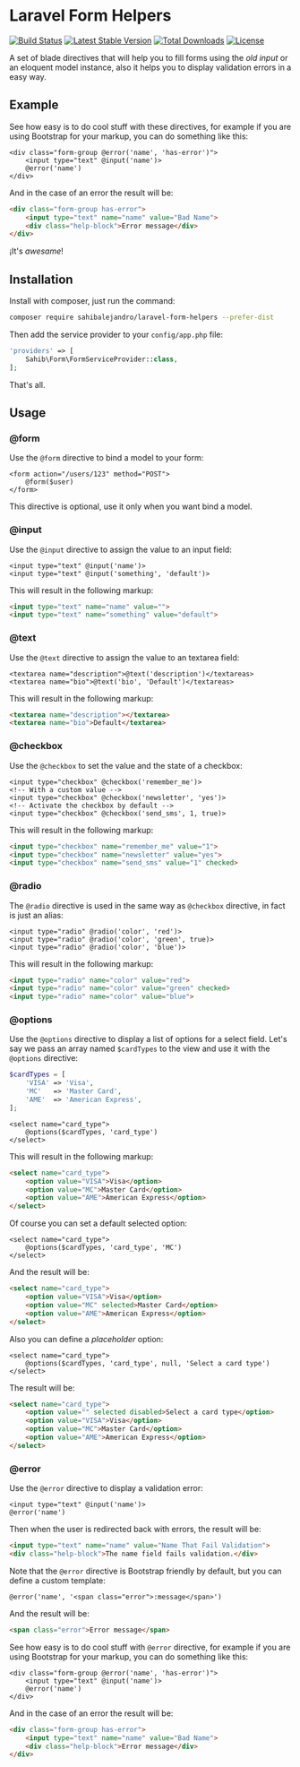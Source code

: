 # Laravel Form Helpers
[![Build Status](https://travis-ci.org/sahibalejandro/laravel-form-helpers.svg?branch=master)](https://travis-ci.org/sahibalejandro/laravel-form-helpers)
[![Latest Stable Version](https://poser.pugx.org/sahibalejandro/laravel-form-helpers/v/stable)](https://packagist.org/packages/sahibalejandro/laravel-form-helpers)
[![Total Downloads](https://poser.pugx.org/sahibalejandro/laravel-form-helpers/downloads)](https://packagist.org/packages/sahibalejandro/laravel-form-helpers)
[![License](https://poser.pugx.org/sahibalejandro/laravel-form-helpers/license)](https://packagist.org/packages/sahibalejandro/laravel-form-helpers)

A set of blade directives that will help you to fill forms using
the _old input_ or an eloquent model instance, also it helps you to
display validation errors in a easy way.

## Example
See how easy is to do cool stuff with these directives, for example
if you are using Bootstrap for your markup, you can do something like this:

```blade
<div class="form-group @error('name', 'has-error')">
    <input type="text" @input('name')>
    @error('name')
</div>
```

And in the case of an error the result will be:

```html
<div class="form-group has-error">
    <input type="text" name="name" value="Bad Name">
    <div class="help-block">Error message</div>
</div>
```

¡It's _awesame_!

Installation
------------

Install with composer, just run the command:

```sh
composer require sahibalejandro/laravel-form-helpers --prefer-dist
```

Then add the service provider to your `config/app.php` file:

```php
'providers' => [
    Sahib\Form\FormServiceProvider::class,
];
```

That's all.

Usage
-----

### @form

Use the `@form` directive to bind a model to your form:

```blade
<form action="/users/123" method="POST">
    @form($user)
</form>
```
    
This directive is optional, use it only when you want bind a model.
    
### @input

Use the `@input` directive to assign the value to an input field:

```blade
<input type="text" @input('name')>
<input type="text" @input('something', 'default')>
```

This will result in the following markup:

```html
<input type="text" name="name" value="">
<input type="text" name="something" value="default"> 
```
    
### @text

Use the `@text` directive to assign the value to an textarea field:

```blade
<textarea name="description">@text('description')</textareas>
<textarea name="bio">@text('bio', 'Default')</textareas>
```

This will result in the following markup:

```html
<textarea name="description"></textarea>
<textarea name="bio">Default</textarea>
```

### @checkbox

Use the `@checkbox` to set the value and the state of a checkbox:

```blade
<input type="checkbox" @checkbox('remember_me')>
<!-- With a custom value -->
<input type="checkbox" @checkbox('newsletter', 'yes')>
<!-- Activate the checkbox by default -->
<input type="checkbox" @checkbox('send_sms', 1, true)>
```

This will result in the following markup:

```html
<input type="checkbox" name="remember_me" value="1">
<input type="checkbox" name="newsletter" value="yes">
<input type="checkbox" name="send_sms" value="1" checked>
```

### @radio

The `@radio` directive is used in the same way as `@checkbox` directive, in fact
is just an alias:

```blade
<input type="radio" @radio('color', 'red')>
<input type="radio" @radio('color', 'green', true)>
<input type="radio" @radio('color', 'blue')>
```

This will result in the following markup:

```html
<input type="radio" name="color" value="red">
<input type="radio" name="color" value="green" checked>
<input type="radio" name="color" value="blue">
```

### @options

Use the `@options` directive to display a list of options for a select field.
Let's say we pass an array named `$cardTypes` to the view and use it with the `@options`
directive:

```php
$cardTypes = [
    'VISA' => 'Visa',
    'MC'   => 'Master Card',
    'AME'  => 'American Express',
];
```

```blade
<select name="card_type">
    @options($cardTypes, 'card_type')
</select>
```

This will result in the following markup:

```html
<select name="card_type">
    <option value="VISA">Visa</option>
    <option value="MC">Master Card</option>
    <option value="AME">American Express</option>
</select>
```

Of course you can set a default selected option:

```blade
<select name="card_type">
    @options($cardTypes, 'card_type', 'MC')
</select>
```

And the result will be:

```html
<select name="card_type">
    <option value="VISA">Visa</option>
    <option value="MC" selected>Master Card</option>
    <option value="AME">American Express</option>
</select>
```

Also you can define a _placeholder_ option:

```blade
<select name="card_type">
    @options($cardTypes, 'card_type', null, 'Select a card type')
</select>
```

The result will be:

```html
<select name="card_type">
    <option value="" selected disabled>Select a card type</option>
    <option value="VISA">Visa</option>
    <option value="MC">Master Card</option>
    <option value="AME">American Express</option>
</select>
```

### @error

Use the `@error` directive to display a validation error:

```blade
<input type="text" @input('name')>
@error('name')
```

Then when the user is redirected back with errors, the result will be:

```html
<input type="text" name="name" value="Name That Fail Validation">
<div class="help-block">The name field fails validation.</div>
```

Note that the `@error` directive is Bootstrap friendly by default,
but you can define a custom template:

```blade
@error('name', '<span class="error">:message</span>')
```

And the result will be:

```html
<span class="error">Error message</span>
```

See how easy is to do cool stuff with `@error` directive, for example
if you are using Bootstrap for your markup, you can do something like this:

```blade
<div class="form-group @error('name', 'has-error')">
    <input type="text" @input('name')>
    @error('name')
</div>
```

And in the case of an error the result will be:

```html
<div class="form-group has-error">
    <input type="text" name="name" value="Bad Name">
    <div class="help-block">Error message</div>
</div>
```
